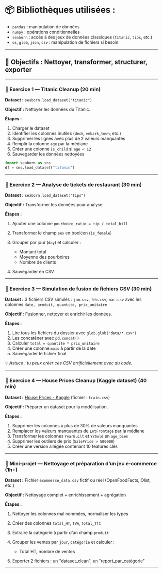 # 📦 Bibliothèques utilisées :

* `pandas` : manipulation de données
* `numpy` : opérations conditionnelles
* `seaborn` : accès à des jeux de données classiques (`titanic`, `tips`, etc.)
* `os`, `glob`, `json`, `csv` : manipulation de fichiers si besoin

---

## 🧠 Objectifs : Nettoyer, transformer, structurer, exporter

---

### 🧪 Exercice 1 — Titanic Cleanup (20 min)

**Dataset :** `seaborn.load_dataset("titanic")`

**Objectif :** Nettoyer les données du Titanic.

**Étapes :**

1. Charger le dataset
2. Identifier les colonnes inutiles (`deck`, `embark_town`, etc.)
3. Supprimer les lignes avec plus de 2 valeurs manquantes
4. Remplir la colonne `age` par la médiane
5. Créer une colonne `is_child` si `age < 12`
6. Sauvegarder les données nettoyées

```python
import seaborn as sns
df = sns.load_dataset("titanic")
```

---

### 🧪 Exercice 2 — Analyse de tickets de restaurant (30 min)

**Dataset :** `seaborn.load_dataset("tips")`

**Objectif :** Transformer les données pour analyse.

**Étapes :**

1. Ajouter une colonne `pourboire_ratio = tip / total_bill`
2. Transformer le champ `sex` en booléen (`is_female`)
3. Grouper par jour (`day`) et calculer :

   * Montant total
   * Moyenne des pourboires
   * Nombre de clients
4. Sauvegarder en CSV

---

### 🧪 Exercice 3 — Simulation de fusion de fichiers CSV (30 min)

**Dataset :** 3 fichiers CSV simulés : `jan.csv`, `feb.csv`, `mar.csv` avec les colonnes `date, produit, quantite, prix_unitaire`

**Objectif :** Fusionner, nettoyer et enrichir les données.

**Étapes :**

1. Lire tous les fichiers du dossier avec `glob.glob("data/*.csv")`
2. Les concaténer avec `pd.concat()`
3. Calculer `total = quantite * prix_unitaire`
4. Créer une colonne `mois` à partir de la date
5. Sauvegarder le fichier final

💡 *Astuce : tu peux créer ces CSV artificiellement avec du code.*

---

### 🧪 Exercice 4 — House Prices Cleanup (Kaggle dataset) (40 min)

**Dataset :** [House Prices - Kaggle](https://www.kaggle.com/competitions/house-prices-advanced-regression-techniques/data)
(fichier : `train.csv`)

**Objectif :** Préparer un dataset pour la modélisation.

**Étapes :**

1. Supprimer les colonnes à plus de 30% de valeurs manquantes
2. Remplacer les valeurs manquantes de `LotFrontage` par la médiane
3. Transformer les colonnes `YearBuilt` et `YrSold` en `age_bien`
4. Supprimer les outliers de prix (`SalePrice > 500000`)
5. Créer une version allégée contenant 10 features clés

---

### 🧪 Mini-projet — Nettoyage et préparation d’un jeu e-commerce (1h+)

**Dataset :** Fichier `ecommerce_data.csv` fictif ou réel (OpenFoodFacts, Olist, etc.)

**Objectif :** Nettoyage complet + enrichissement + agrégation

**Étapes :**

1. Nettoyer les colonnes mal nommées, normaliser les types
2. Créer des colonnes `total_HT`, `TVA`, `total_TTC`
3. Extraire la catégorie à partir d’un champ `produit`
4. Grouper les ventes par `jour`, `catégorie` et calculer :

   * Total HT, nombre de ventes
5. Exporter 2 fichiers : un "dataset\_clean", un "report\_par\_catégorie"

---
